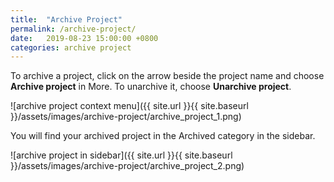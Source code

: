 ```yaml
---
title:  "Archive Project"
permalink: /archive-project/
date:   2019-08-23 15:00:00 +0800
categories: archive project
---
```

To archive a project, click on the arrow beside the project name and choose **Archive project** in More. To unarchive it, choose **Unarchive project**.

![archive project context menu]({{ site.url }}{{ site.baseurl }}/assets/images/archive-project/archive_project_1.png)

You will find your archived project in the Archived category in the sidebar.

![archive project in sidebar]({{ site.url }}{{ site.baseurl }}/assets/images/archive-project/archive_project_2.png)

